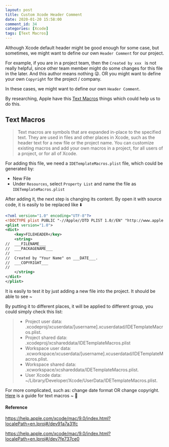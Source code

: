 ```yaml
---
layout: post
title: Custom Xcode Header Comment
date: 2020-01-20 15:58:00
comment_id: 34
categories: [Xcode]
tags: [Text Macros]
---
```


Although Xcode default header might be good enough for some case, but sometimes, we might want to define our own `Header Comment` for our project.

For example, if you are in a project team, then the `Created by xxx ` is not really helpful, since other team member might do some changes for this file in the later. And this author means nothing 😜. OR you might want to define your own `Copyright` for the project / company.

In these cases, we might want to define our own `Header Comment`.

By researching, Apple have this [Text Macros](https://help.apple.com/xcode/mac/9.0/index.html?localePath=en.lproj#/dev91a7a31fc) things which could help us to do this.

## Text Macros

> Text macros are symbols that are expanded in-place to the specified text. They are used in files and other places in Xcode, such as the header text for a new file or the project name. You can customize existing macros and add your own macros in a project, for all users of a project, or for all of Xcode.

For adding this file, we need a `IDETemplateMacros.plist` file, which could be generated by:

- New File
- Under `Resources`, select `Property List` and name the file as `IDETemplateMacros.plist`

After adding it, the next step is changing its content. By open it with source code, it is easily to be replaced like ⬇️

```xml
<?xml version="1.0" encoding="UTF-8"?>
<!DOCTYPE plist PUBLIC "-//Apple//DTD PLIST 1.0//EN" "http://www.apple.com/DTDs/PropertyList-1.0.dtd">
<plist version="1.0">
<dict>
	<key>FILEHEADER</key>
	<string>
//  ___FILENAME___
//  ___PACKAGENAME___
//
//  Created by "Your Name" on ___DATE___.
//  ___COPYRIGHT___
//
    </string>
</dict>
</plist>
```

It is easily to test it by just adding a new file into the project. It should be able to see ~

By putting it to different places, it will be applied to different group, you could simply check this list:

> - Project user data: <ProjectName>.xcodeproj/xcuserdata/[username].xcuserdatad/IDETemplateMacros.plist.
> - Project shared data: <ProjectName>.xcodeproj/xcshareddata/IDETemplateMacros.plist
> - Workspace user data: <WorkspaceName>.xcworkspace/xcuserdata/[username].xcuserdatad/IDETemplateMacros.plist.
> - Workspace shared data: <WorkspaceName>.xcworkspace/xcshareddata/IDETemplateMacros.plist.
> - User Xcode data: ~/Library/Developer/Xcode/UserData/IDETemplateMacros.plist.

For more complicated, such as: change date format OR change copyright. [Here](https://help.apple.com/xcode/mac/9.0/index.html?localePath=en.lproj#/dev7fe737ce0) is a guide for text macros ~ 🎉

#### Reference

<https://help.apple.com/xcode/mac/9.0/index.html?localePath=en.lproj#/dev91a7a31fc>

<https://help.apple.com/xcode/mac/9.0/index.html?localePath=en.lproj#/dev7fe737ce0>